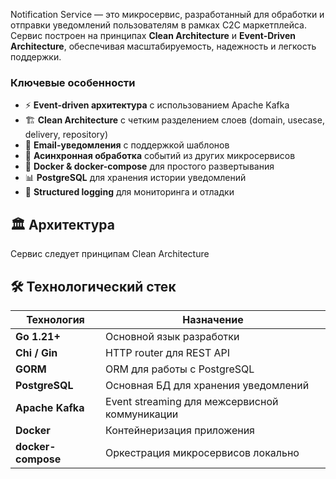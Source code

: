 Notification Service — это микросервис, разработанный для обработки и отправки уведомлений пользователям в рамках C2C маркетплейса. Сервис построен на принципах **Clean Architecture** и **Event-Driven Architecture**, обеспечивая масштабируемость, надежность и легкость поддержки.
### Ключевые особенности

- ⚡ **Event-driven архитектура** с использованием Apache Kafka
- 🏗️ **Clean Architecture** с четким разделением слоев (domain, usecase, delivery, repository)
- 📧 **Email-уведомления** с поддержкой шаблонов
- 🔄 **Асинхронная обработка** событий из других микросервисов
- 🐳 **Docker & docker-compose** для простого развертывания
- 📊 **PostgreSQL** для хранения истории уведомлений
- 🔐 **Structured logging** для мониторинга и отладки

## 🏛️ Архитектура

Сервис следует принципам Clean Architecture


## 🛠️ Технологический стек

| Технология | Назначение |
|-----------|------------|
| **Go 1.21+** | Основной язык разработки |
| **Chi / Gin** | HTTP router для REST API |
| **GORM** | ORM для работы с PostgreSQL |
| **PostgreSQL** | Основная БД для хранения уведомлений |
| **Apache Kafka** | Event streaming для межсервисной коммуникации |
| **Docker** | Контейнеризация приложения |
| **docker-compose** | Оркестрация микросервисов локально |
